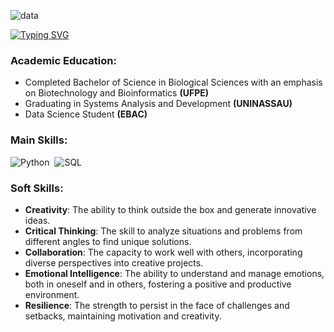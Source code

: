 ![data](https://github.com/vinigenes/vinigenes/assets/159292876/5acea1d4-de75-4f00-86eb-11318de8c823)

[![Typing SVG](https://readme-typing-svg.herokuapp.com?font=Fira+Code&weight=300&size=50&duration=4000&pause=1000&color=000000&center=true&vCenter=true&random=false&width=1000&lines=Hello%2C+my+name+is+Vinícius;I'm+25+years+old;I'm+a+Data+Scientist;I'm+from+Brazil;welcome%3A)](https://git.io/typing-svg)

<h3 align="left">Academic Education:</h3>
<ul align="left">
  <li>Completed Bachelor of Science in Biological Sciences with an emphasis on Biotechnology and Bioinformatics <strong>(UFPE)</strong></li>
  <li>Graduating in Systems Analysis and Development <strong>(UNINASSAU)</strong></li>
  <li>Data Science Student <strong>(EBAC)</strong></li>
</ul>

<h3 align="left">Main Skills:</h3>
<p align="left">
  <img src="https://img.shields.io/badge/Python-000000?style=for-the-badge&logo=python&logoColor=white" alt="Python">&nbsp;
  <img src="https://img.shields.io/badge/-SQL-0D1117?style=for-the-badge&logo=sql&labelColor=0D1117" alt="SQL">&nbsp;
</p>

<h3 align="left">Soft Skills:</h3>
<ul align="left">
  <li><strong>Creativity</strong>: The ability to think outside the box and generate innovative ideas.</li>
  <li><strong>Critical Thinking</strong>: The skill to analyze situations and problems from different angles to find unique solutions.</li>
  <li><strong>Collaboration</strong>: The capacity to work well with others, incorporating diverse perspectives into creative projects.</li>
  <li><strong>Emotional Intelligence</strong>: The ability to understand and manage emotions, both in oneself and in others, fostering a positive and productive environment.</li>
  <li><strong>Resilience</strong>: The strength to persist in the face of challenges and setbacks, maintaining motivation and creativity.</li>
</ul>

